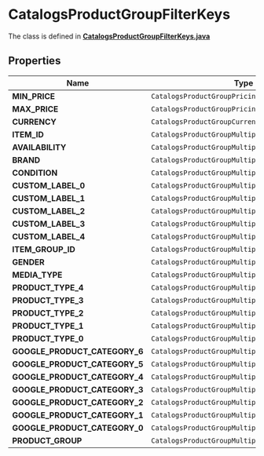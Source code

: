 

# CatalogsProductGroupFilterKeys

The class is defined in **[CatalogsProductGroupFilterKeys.java](../../src/main/java/org/openapitools/model/CatalogsProductGroupFilterKeys.java)**

## Properties

Name | Type | Description | Notes
------------ | ------------- | ------------- | -------------
**MIN_PRICE** | `CatalogsProductGroupPricingCriteria` |  | 
**MAX_PRICE** | `CatalogsProductGroupPricingCriteria` |  | 
**CURRENCY** | `CatalogsProductGroupCurrencyCriteria` |  | 
**ITEM_ID** | `CatalogsProductGroupMultipleStringCriteria` |  | 
**AVAILABILITY** | `CatalogsProductGroupMultipleStringCriteria` |  | 
**BRAND** | `CatalogsProductGroupMultipleStringCriteria` |  | 
**CONDITION** | `CatalogsProductGroupMultipleStringCriteria` |  | 
**CUSTOM_LABEL_0** | `CatalogsProductGroupMultipleStringCriteria` |  | 
**CUSTOM_LABEL_1** | `CatalogsProductGroupMultipleStringCriteria` |  | 
**CUSTOM_LABEL_2** | `CatalogsProductGroupMultipleStringCriteria` |  | 
**CUSTOM_LABEL_3** | `CatalogsProductGroupMultipleStringCriteria` |  | 
**CUSTOM_LABEL_4** | `CatalogsProductGroupMultipleStringCriteria` |  | 
**ITEM_GROUP_ID** | `CatalogsProductGroupMultipleStringCriteria` |  | 
**GENDER** | `CatalogsProductGroupMultipleGenderCriteria` |  | 
**MEDIA_TYPE** | `CatalogsProductGroupMultipleMediaTypesCriteria` |  | 
**PRODUCT_TYPE_4** | `CatalogsProductGroupMultipleStringListCriteria` |  | 
**PRODUCT_TYPE_3** | `CatalogsProductGroupMultipleStringListCriteria` |  | 
**PRODUCT_TYPE_2** | `CatalogsProductGroupMultipleStringListCriteria` |  | 
**PRODUCT_TYPE_1** | `CatalogsProductGroupMultipleStringListCriteria` |  | 
**PRODUCT_TYPE_0** | `CatalogsProductGroupMultipleStringListCriteria` |  | 
**GOOGLE_PRODUCT_CATEGORY_6** | `CatalogsProductGroupMultipleStringListCriteria` |  | 
**GOOGLE_PRODUCT_CATEGORY_5** | `CatalogsProductGroupMultipleStringListCriteria` |  | 
**GOOGLE_PRODUCT_CATEGORY_4** | `CatalogsProductGroupMultipleStringListCriteria` |  | 
**GOOGLE_PRODUCT_CATEGORY_3** | `CatalogsProductGroupMultipleStringListCriteria` |  | 
**GOOGLE_PRODUCT_CATEGORY_2** | `CatalogsProductGroupMultipleStringListCriteria` |  | 
**GOOGLE_PRODUCT_CATEGORY_1** | `CatalogsProductGroupMultipleStringListCriteria` |  | 
**GOOGLE_PRODUCT_CATEGORY_0** | `CatalogsProductGroupMultipleStringListCriteria` |  | 
**PRODUCT_GROUP** | `CatalogsProductGroupMultipleStringCriteria` |  | 






























